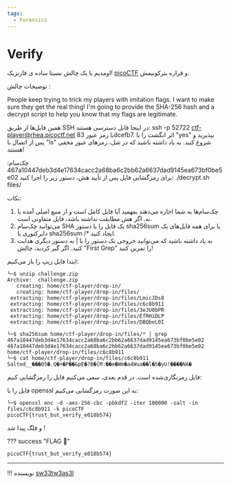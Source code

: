 ```yaml
---
tags:
  - Forensics
---
```

# Verify

 اومدیم با یک چالش نسبتا ساده ی فارنزیک!
 [picoCTF](https://play.picoctf.org/practice/challenge/450) 
 و قراره بترکونیمش.

توضیحات چالش :

People keep trying to trick my players with imitation flags. I want to make sure they get the real thing! I'm going to provide the SHA-256 hash and a decrypt script to help you know that my flags are legitimate.


همین فایل‌ها از طریق SSH در اینجا قابل دسترسی هستند:
ssh -p 52722 ctf-player@rhea.picoctf.net
با رمز عبور 83dcefb7. اثر انگشت را با "yes" بپذیرید و پس از اتصال با "ls" شروع کنید. 
به یاد داشته باشید که در شل، رمزهای عبور مخفی هستند!

چک‌سام: 467a10447deb3d4e17634cacc2a68ba6c2bb62a6637dad9145ea673bf0be5e02
برای رمزگشایی فایل پس از تأیید هش، دستور زیر را اجرا کنید: ./decrypt.sh files/<file>

نکات:
1. چک‌سام‌ها به شما اجازه می‌دهند بفهمید آیا فایل کامل است و از منبع اصلی آمده یا نه. اگر هش مطابقت نداشته باشد، فایل متفاوتی است.
2. می‌توانید چک‌سام SHA یک فایل را با دستور sha256sum <file> یا برای همه فایل‌های یک دایرکتوری با sha256sum <directory>/* ایجاد کنید.
3. به یاد داشته باشید که می‌توانید خروجی یک دستور را با | به دستور دیگری هدایت کنید. اگر گیر کردید، چالش "First Grep" را تمرین کنید!


ابتدا فایل زیپ را باز می‌کنیم:

``` shell
└─$ unzip challenge.zip 
Archive:  challenge.zip
   creating: home/ctf-player/drop-in/
   creating: home/ctf-player/drop-in/files/
 extracting: home/ctf-player/drop-in/files/LmicJDs8  
 extracting: home/ctf-player/drop-in/files/c6c8b911  
 extracting: home/ctf-player/drop-in/files/3eJU0bPR  
 extracting: home/ctf-player/drop-in/files/EfRHiDLP  
 extracting: home/ctf-player/drop-in/files/DBQbeL0I
```

``` shell
└─$ sha256sum home/ctf-player/drop-in/files/* | grep 467a10447deb3d4e17634cacc2a68ba6c2bb62a6637dad9145ea673bf0be5e02
467a10447deb3d4e17634cacc2a68ba6c2bb62a6637dad9145ea673bf0be5e02  home/ctf-player/drop-in/files/c6c8b911
└─$ cat home/ctf-player/drop-in/files/c6c8b911
Salted__���05�.Q�+�P��&pE�?B�{M:��e�Wm�a4Wua��l�5�yU!����NA�
```

فایل رمزنگاری‌شده است.
در قدم بعدی، سعی می‌کنیم فایل را رمزگشایی کنیم:

فایل را با openssl به این صورت رمزگشایی می‌کنیم:

``` shell
└─$ openssl enc -d -aes-256-cbc -pbkdf2 -iter 100000 -salt -in files/c6c8b911 -k picoCTF
picoCTF{trust_but_verify_e018b574}
```

و فلگ پیدا شد !

??? success "FLAG :triangular_flag_on_post:"
    <div dir="ltr">`picoCTF{trust_but_verify_e018b574}`</div>

--- 

!!! نویسنده
    [sw33tw3as3l](https://github.com/sw33tw3as3l)
